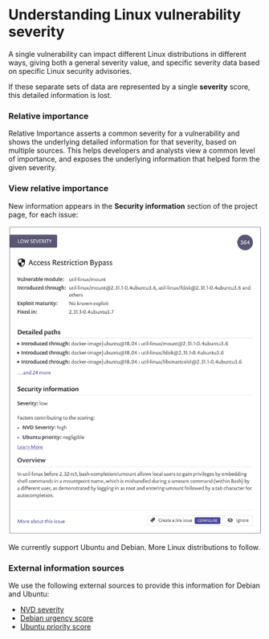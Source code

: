 # Understanding Linux vulnerability severity

A single vulnerability can impact different Linux distributions in different ways, giving both a general severity value, and specific severity data based on specific Linux security advisories.

If these separate sets of data are represented by a single **severity** score, this detailed information is lost.

### Relative importance

Relative Importance asserts a common severity for a vulnerability and shows the underlying detailed information for that severity, based on multiple sources. This helps developers and analysts view a common level of importance, and exposes the underlying information that helped form the given severity.

### View relative importance

New information appears in the **Security information** section of the project page, for each issue:

![](../../.gitbook/assets/image-4-%20%281%29%20%281%29%20%283%29%20%283%29%20%281%29.png)

We currently support Ubuntu and Debian. More Linux distributions to follow.

### External information sources

We use the following external sources to provide this information for Debian and Ubuntu:

* [NVD severity](https://nvd.nist.gov/vuln)
* [Debian urgency score](https://security-team.debian.org/security_tracker.html#severity-levels)
* [Ubuntu priority score](https://people.canonical.com/~ubuntu-security/cve/priority.html)

